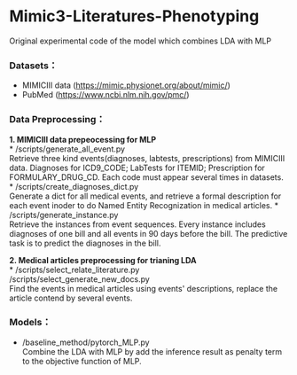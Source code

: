 # Mimic3-Literatures-Phenotyping
Original experimental code of the model which combines LDA with MLP
### Datasets：
* MIMICIII data (https://mimic.physionet.org/about/mimic/)
* PubMed (https://www.ncbi.nlm.nih.gov/pmc/)

### Data Preprocessing：
**1. MIMICIII data prepeocessing for MLP**  
    * /scripts/generate_all_event.py   
    Retrieve three kind events(diagnoses, labtests, prescriptions) from MIMICIII data. Diagnoses for ICD9_CODE; LabTests for ITEMID; Prescription for FORMULARY_DRUG_CD. Each code must appear several times in datasets.
    * /scripts/create_diagnoses_dict.py  
    Generate a dict for all medical events, and retrieve a formal description for each event inoder to do Named Entity Recognization in medical articles.
    * /scripts/generate_instance.py  
    Retrieve the instances from event sequences. Every instance includes diagnoses of one bill and all events in 90 days before the bill. The predictive task is to predict the diagnoses in the bill.
     
**2. Medical articles preprocessing for trianing LDA**   
    * /scripts/select_relate_literature.py  
      /scripts/select_generate_new_docs.py   
    Find the events in medical articles using events' descriptions, replace the article contend by several events.  
    
### Models：
* /baseline_method/pytorch_MLP.py  
    Combine the LDA with MLP by add the inference result as penalty term to the objective function of MLP.
    
